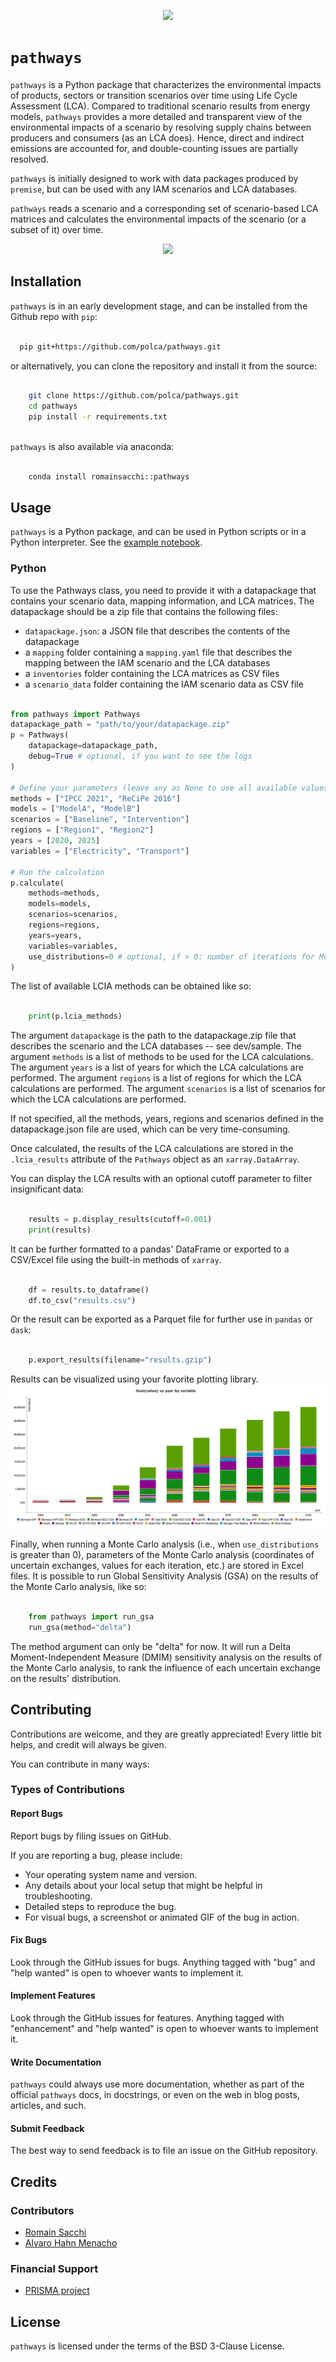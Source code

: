 <p align="center">
<img src="https://github.com/polca/pathways/blob/main/assets/pathways-high-resolution-logo-transparent.png" height="300"/>
</p>


# ``pathways``

``pathways`` is a Python package that characterizes the
environmental impacts of products, sectors or transition scenarios 
over time using Life Cycle Assessment (LCA).
Compared to traditional scenario results from energy models, 
``pathways`` provides a more detailed and transparent view of the
environmental impacts of a scenario by resolving supply chains
between producers and consumers (as an LCA does). Hence, direct
and indirect emissions are accounted for, and double-counting
issues are partially resolved. 

``pathways`` is initially designed to work with data packages produced
by ``premise``, but can be used with any IAM scenarios and LCA databases.

``pathways`` reads a scenario and a corresponding set of scenario-based LCA matrices
and calculates the environmental impacts of the scenario (or a subset of it) over time.

<p align="center">
<img src="https://github.com/polca/pathways/blob/main/assets/workflow_diagram.png" />
</p>

## Installation

``pathways`` is in an early development stage, and
can be installed from the Github repo  with ``pip``:

```bash

  pip git+https://github.com/polca/pathways.git

```

or alternatively, you can clone the repository and install it from the source:

```bash

    git clone https://github.com/polca/pathways.git
    cd pathways
    pip install -r requirements.txt
    
```

``pathways`` is also available via anaconda:

```bash

    conda install romainsacchi::pathways

```


## Usage

``pathways`` is a Python package, and can be used in Python scripts
or in a Python interpreter. 
See the [example notebook](https://github.com/polca/pathways/blob/main/example/example.ipynb).

### Python

To use the Pathways class, you need to provide it with a datapackage that contains your scenario data, mapping information, and LCA matrices.
The datapackage should be a zip file that contains the following files:

- `datapackage.json`: a JSON file that describes the contents of the datapackage
- a `mapping` folder containing a `mapping.yaml` file that describes the mapping between the IAM scenario and the LCA databases
- a `inventories` folder containing the LCA matrices as CSV files
- a `scenario_data` folder containing the IAM scenario data as CSV file

```python

from pathways import Pathways
datapackage_path = "path/to/your/datapackage.zip"
p = Pathways(
    datapackage=datapackage_path,
    debug=True # optional, if you want to see the logs
)

# Define your parameters (leave any as None to use all available values)
methods = ["IPCC 2021", "ReCiPe 2016"]
models = ["ModelA", "ModelB"]
scenarios = ["Baseline", "Intervention"]
regions = ["Region1", "Region2"]
years = [2020, 2025]
variables = ["Electricity", "Transport"]

# Run the calculation
p.calculate(
    methods=methods,
    models=models,
    scenarios=scenarios,
    regions=regions,
    years=years,
    variables=variables,
    use_distributions=0 # optional, if > 0: number of iterations for Monte Carlo analysis
)

```

The list of available LCIA methods can be obtained like so:

```python

    print(p.lcia_methods)

```


The argument `datapackage` is the path to the datapackage.zip file
that describes the scenario and the LCA databases -- see dev/sample.
The argument `methods` is a list of methods to be used for the LCA
calculations. The argument `years` is a list of years for which the
LCA calculations are performed. The argument `regions` is a list of
regions for which the LCA calculations are performed. The argument
`scenarios` is a list of scenarios for which the LCA calculations are
performed.

If not specified, all the methods, years, regions and scenarios
defined in the datapackage.json file are used, which can be very
time-consuming.

Once calculated, the results of the LCA calculations are stored in the `.lcia_results`
attribute of the `Pathways` object as an ``xarray.DataArray``. 

You can display the LCA results with an optional cutoff parameter to filter insignificant data:


```python

    results = p.display_results(cutoff=0.001)
    print(results)

```

It can be further formatted  to a pandas' DataFrame or 
exported to a CSV/Excel file using the built-in methods of ``xarray``.
    
```python

    df = results.to_dataframe()
    df.to_csv("results.csv")

```

Or the result can be exported as a Parquet file for further use in `pandas` or `dask`:

```python

    p.export_results(filename="results.gzip")

```

Results can be visualized using your favorite plotting library.
![Screenshot](example/figures/fig5.png)


Finally, when running a Monte Carlo analysis (i.e., when `use_distributions` is greater than 0), 
parameters of the Monte Carlo analysis (coordinates of uncertain exchanges, values for each iteration, etc.) are 
stored in Excel files. It is possible to run Global Sensitivity Analysis (GSA) on the results of the 
Monte Carlo analysis, like so:

```python

    from pathways import run_gsa
    run_gsa(method="delta")

```

The method argument can only be "delta" for now. It will run a 
Delta Moment-Independent Measure (DMIM) sensitivity analysis on the 
results of the Monte Carlo analysis, to rank the influence of each
uncertain exchange on the results' distribution.

## Contributing

Contributions are welcome, and they are greatly appreciated! Every
little bit helps, and credit will always be given.

You can contribute in many ways:

### Types of Contributions

#### Report Bugs

Report bugs by filing issues on GitHub.

If you are reporting a bug, please include:

* Your operating system name and version.
* Any details about your local setup that might be helpful in troubleshooting.
* Detailed steps to reproduce the bug.
* For visual bugs, a screenshot or animated GIF of the bug in action.

#### Fix Bugs

Look through the GitHub issues for bugs. Anything tagged with "bug"
and "help wanted" is open to whoever wants to implement it.

#### Implement Features

Look through the GitHub issues for features. Anything tagged with
"enhancement" and "help wanted" is open to whoever wants to
implement it.

#### Write Documentation

``pathways`` could always use more documentation, whether as part of
the official ``pathways`` docs, in docstrings, or even on the web in
blog posts, articles, and such.

#### Submit Feedback

The best way to send feedback is to file an issue on the GitHub repository.

## Credits

### Contributors

* [Romain Sacchi](https://github.com/romainsacchi)
* [Alvaro Hahn Menacho](https://github.com/alvarojhahn)


### Financial Support

* [PRISMA project](https://www.net0prisma.eu/)


## License

``pathways`` is licensed under the terms of the BSD 3-Clause License.


